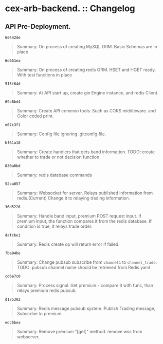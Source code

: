 # cex-arb-backend. :: Changelog

## API Pre-Deployment.

`6e442de`
> Summary: On process of creating MySQL ORM.
> Basic Schemas are in place

`6d651ea`
> Summary: On process of creating redis ORM. 
> HSET and HGET ready. With test functions in place


`515f64d`
> Summary: At API start up, create gin Engine instance, 
> and redis Client.

`69c6bd4`
> Summary: Create API common tools. Such as CORS middleware.
> and Color coded print. 

`e67c3f1`
> Summary: Config file ignoring .gitconfig file. 

`bf61a18`
> Summary: Create handlers that gets band information. 
> TODO: create whether to trade or not decision function

`030a0bd`
> Summary: redis database commands

`52ca057`
> Summary: Websocket for server. Relays published information from redis.(Current)
> Change it to relaying trading information. 

`36d5226`
> Summary: Handle band input, premium POST request input. If premium input, the function compares
> it from the redis database. If condition is true, it relays trade order. 

`dafcbe1`
> Summary: Redis create op will return error if failed.

`7ba94be`
> Summary: Change pubsub subscribe from `channel1` to `channel_trade`. 
> TODO: pubsub channel name should be retrieved from Redis.yaml

`cd6a7c0`
> Summary: Process signal. Get premium - compare it with func, than relays premium 
> redis pubsub. 

`d175302`
> Summary: Redis message pubsub system. Publish Trading message, Subscribe to premium.

`edc5bea`
> Summary: Remove premium "\[get\]" method. remove wss from webserver.